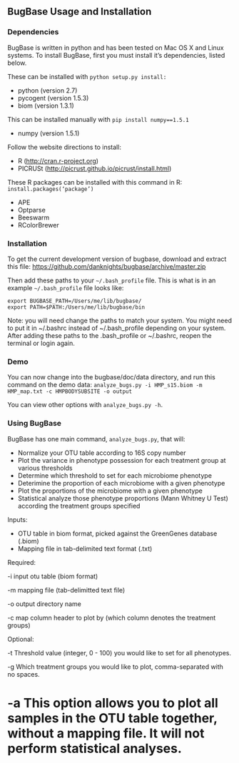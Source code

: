 ## BugBase Usage and Installation

### Dependencies
BugBase is written in python and has been tested on Mac OS X and Linux systems.  To install BugBase, first you must install it’s dependencies, listed below.

These can be installed with `python setup.py install:`
* python (version 2.7)
* pycogent (version 1.5.3)
* biom (version 1.3.1)

This can be installed manually with `pip install numpy==1.5.1`
* numpy (version 1.5.1)

Follow the website directions to install:
* R (http://cran.r-project.org)
* PICRUSt (http://picrust.github.io/picrust/install.html)

These R packages can be installed with this command in R: `install.packages(‘package’)`
* APE
* Optparse
* Beeswarm
* RColorBrewer

### Installation
To get the current development version of bugbase, download and extract this file:
https://github.com/danknights/bugbase/archive/master.zip

Then add these paths to your `~/.bash_profile` file. This is what is in an example `~/.bash_profile` file looks like:

```
export BUGBASE_PATH=/Users/me/lib/bugbase/
export PATH=$PATH:/Users/me/lib/bugbase/bin
```

Note: you will need change the paths to match your system. You might need to put it in ~/.bashrc instead of ~/.bash_profile depending on your system. After adding these paths to the .bash_profile or ~/.bashrc, reopen the terminal or login again.

### Demo
You can now change into the bugbase/doc/data directory, and run this command on the demo data:
`analyze_bugs.py -i HMP_s15.biom -m HMP_map.txt -c HMPBODYSUBSITE -o output`

You can view other options with `analyze_bugs.py -h`.

### Using BugBase 

BugBase has one main command, `analyze_bugs.py`, that will:
-	Normalize your OTU table according to 16S copy number
-	Plot the variance in phenotype possession for each treatment group at various thresholds
-	Determine which threshold to set for each microbiome phenotype
-	Deterimine the proportion of each microbiome with a given phenotype
-	Plot the proportions of the microbiome with a given phenotype
-	Statistical analyze those phenotype proportions (Mann Whitney U Test) according the treatment groups specified

Inputs:
- OTU table in biom format, picked against the GreenGenes database (.biom)
- Mapping file in tab-delimited text format (.txt)

	
Required:

-i     input otu table (biom format)

-m     mapping file (tab-delimitted text file)

-o     output directory name

-c     map column header to plot by (which column denotes the treatment groups)

Optional:

-t     Threshold value (integer, 0 - 100) you would like to set for all phenotypes. 

-g     Which treatment groups you would like to plot, comma-separated with no spaces. 

-a     This option allows you to plot all samples in the OTU table together, without a mapping file. It will not perform statistical analyses.
=======
